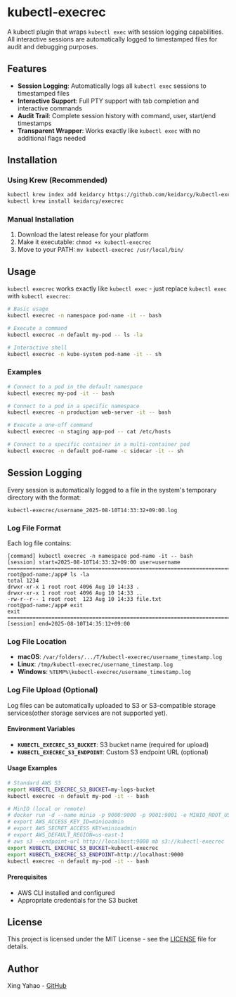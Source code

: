 # kubectl-execrec

A kubectl plugin that wraps `kubectl exec` with session logging capabilities. All interactive sessions are automatically logged to timestamped files for audit and debugging purposes.

## Features

- **Session Logging**: Automatically logs all `kubectl exec` sessions to timestamped files
- **Interactive Support**: Full PTY support with tab completion and interactive commands
- **Audit Trail**: Complete session history with command, user, start/end timestamps
- **Transparent Wrapper**: Works exactly like `kubectl exec` with no additional flags needed

## Installation

### Using Krew (Recommended)

```bash
kubectl krew index add keidarcy https://github.com/keidarcy/kubectl-execrec.git
kubectl krew install keidarcy/execrec
```

### Manual Installation

1. Download the latest release for your platform
2. Make it executable: `chmod +x kubectl-execrec`
3. Move to your PATH: `mv kubectl-execrec /usr/local/bin/`

## Usage

`kubectl execrec` works exactly like `kubectl exec` - just replace `kubectl exec` with `kubectl execrec`:

```bash
# Basic usage
kubectl execrec -n namespace pod-name -it -- bash

# Execute a command
kubectl execrec -n default my-pod -- ls -la

# Interactive shell
kubectl execrec -n kube-system pod-name -it -- sh
```

### Examples

```bash
# Connect to a pod in the default namespace
kubectl execrec my-pod -it -- bash

# Connect to a pod in a specific namespace
kubectl execrec -n production web-server -it -- bash

# Execute a one-off command
kubectl execrec -n staging app-pod -- cat /etc/hosts

# Connect to a specific container in a multi-container pod
kubectl execrec -n default pod-name -c sidecar -it -- sh
```

## Session Logging

Every session is automatically logged to a file in the system's temporary directory with the format:

```
kubectl-execrec/username_2025-08-10T14:33:32+09:00.log
```

### Log File Format

Each log file contains:

```
[command] kubectl execrec -n namespace pod-name -it -- bash
[session] start=2025-08-10T14:33:32+09:00 user=username
================================================================================
root@pod-name:/app# ls -la
total 1234
drwxr-xr-x 1 root root 4096 Aug 10 14:33 .
drwxr-xr-x 1 root root 4096 Aug 10 14:33 ..
-rw-r--r-- 1 root root  123 Aug 10 14:33 file.txt
root@pod-name:/app# exit
exit
================================================================================
[session] end=2025-08-10T14:35:12+09:00
```

### Log File Location

- **macOS**: `/var/folders/.../T/kubectl-execrec/username_timestamp.log`
- **Linux**: `/tmp/kubectl-execrec/username_timestamp.log`
- **Windows**: `%TEMP%\kubectl-execrec/username_timestamp.log`

### Log File Upload (Optional)

Log files can be automatically uploaded to S3 or S3-compatible storage services(other storage services are not supported yet).

#### Environment Variables

- **`KUBECTL_EXECREC_S3_BUCKET`**: S3 bucket name (required for upload)
- **`KUBECTL_EXECREC_S3_ENDPOINT`**: Custom S3 endpoint URL (optional)

#### Usage Examples

```bash
# Standard AWS S3
export KUBECTL_EXECREC_S3_BUCKET=my-logs-bucket
kubectl execrec -n default my-pod -it -- bash
```

```bash
# MinIO (local or remote)
# docker run -d --name minio -p 9000:9000 -p 9001:9001 -e MINIO_ROOT_USER=minioadmin -e MINIO_ROOT_PASSWORD=minioadmin quay.io/minio/minio server /data --console-address ":9001"
# export AWS_ACCESS_KEY_ID=minioadmin
# export AWS_SECRET_ACCESS_KEY=minioadmin
# export AWS_DEFAULT_REGION=us-east-1
# aws s3 --endpoint-url http://localhost:9000 mb s3://kubectl-execrec
export KUBECTL_EXECREC_S3_BUCKET=kubectl-execrec
export KUBECTL_EXECREC_S3_ENDPOINT=http://localhost:9000
kubectl execrec -n default my-pod -it -- bash
```

#### Prerequisites

- AWS CLI installed and configured
- Appropriate credentials for the S3 bucket

## License

This project is licensed under the MIT License - see the [LICENSE](LICENSE) file for details.

## Author
Xing Yahao - [GitHub](https://github.com/keidarcy)
